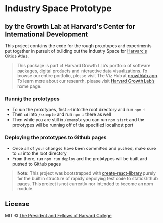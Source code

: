 # Industry Space Prototype

## by the Growth Lab at Harvard's Center for International Development

This project contains the code for the rough prototypes and experiments put together in pursuit of building out the Industry Space for [Harvard's Cities Atlas](https://github.com/cid-harvard/cities-atlas-front-end).

> This package is part of Harvard Growth Lab’s portfolio of software packages, digital products and interactive data visualizations. To browse our entire portfolio, please visit The Viz Hub at [growthlab.app](https://growthlab.app/). To learn more about our research, please visit [Harvard Growth Lab’s](https://growthlab.cid.harvard.edu/) home page.

### Runnig the prototypes

- To run the prototypes, first `cd` into the root directory and run `npm i`
- Then `cd` into `/example` and run `npm i` there as well
- Then while you are still in `/example` you can run `npm start` and the prototypes will be running off of the specified localhost port

### Deploying the prototypes to Github pages

- Once all of your changes have been committed and pushed, make sure to `cd` into the root directory
- From there, run `npm run deploy` and the prototypes will be built and pushed to Github pages

> **Note:** This project was bootstrapped with [create-react-library](https://www.npmjs.com/package/create-react-library) purely for the built in structure of rapidly depolying test code to static Github pages. This project is not currently nor intended to become an npm module.

## License

MIT © [The President and Fellows of Harvard College](https://www.harvard.edu/)
